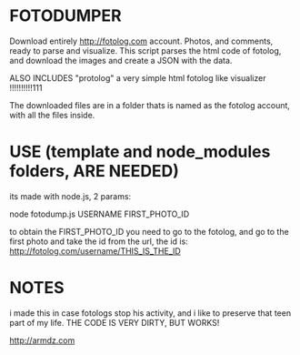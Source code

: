 # FOTODUMPER
Download entirely http://fotolog.com account. Photos, and comments, ready to parse and visualize.
This script parses the html code of fotolog, and download the images and create a JSON with the data.

ALSO INCLUDES "protolog" a very simple html fotolog like visualizer !!!!!!!!!!111

The downloaded files are in a folder thats is named as the fotolog account, with all the files inside.

# USE (template and node_modules folders, ARE NEEDED)
its made with node.js, 2 params:

node fotodump.js USERNAME FIRST_PHOTO_ID

to obtain the FIRST_PHOTO_ID you need to go to the fotolog, and go to the first photo and take the id from the url, the id is: http://fotolog.com/username/THIS_IS_THE_ID

# NOTES
i made this in case fotologs stop his activity, and i like to preserve that teen part of my life.
THE CODE IS VERY DIRTY, BUT WORKS!

http://armdz.com
